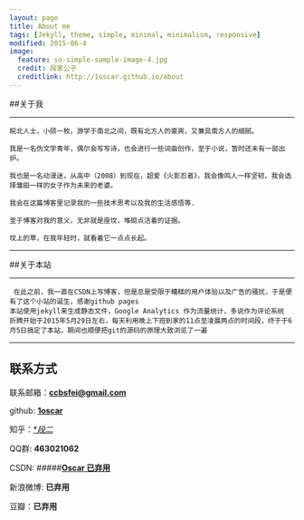 ```yaml
---
layout: page
title: About me
tags: [Jekyll, theme, simple, minimal, minimalism, responsive]
modified: 2015-06-4
image:
  feature: so-simple-sample-image-4.jpg
  credit: 段家公子
  creditlink: http://1oscar.github.io/about
---
```


##关于我

------

```
皖北人士，小硕一枚，游学于南北之间，既有北方人的豪爽，又兼具南方人的细腻。

我是一名伪文学青年，偶尔会写写诗，也会进行一些词曲创作，至于小说，暂时还未有一部出炉。

我也是一名动漫迷，从高中（2008）到现在，超爱《火影忍者》，我会像鸣人一样坚韧，我会选择雏田一样的女子作为未来的老婆。

我会在这篇博客里记录我的一些技术思考以及我的生活感悟等.

至于博客对我的意义，无非就是座坟，堆砌点活着的证据。

坟上的草，在我年轻时，就看着它一点点长起。
```

----

##关于本站

---

```
 在此之前，我一直在CSDN上写博客，但是总是受限于糟糕的用户体验以及广告的骚扰，于是便有了这个小站的诞生，感谢github pages 
本站使用jekyll来生成静态文件，Google Analytics 作为流量统计，多说作为评论系统 
折腾开始于2015年5月29日左右，每天利用晚上下班到家的11点至凌晨两点的时间段，终于于6月5日搞定了本站，期间也顺便把git的源码的原理大致浏览了一遍 
```

-----

## 联系方式

联系邮箱：**ccbsfei@gmail.com**

github: [**1oscar**](http://1oscar.github.io/)

知乎：[**段二*](http://www.zhihu.com/people/duan-er-48)

QQ群:  **463021062** 

CSDN: #####[**Oscar 已弃用**](http://blog.csdn.net/duankaifei) 

新浪微博: **已弃用**

豆瓣：**已弃用**




<script>
(function(i,s,o,g,r,a,m){i['GoogleAnalyticsObject']=r;i[r]=i[r]||function(){
 (i[r].q=i[r].q||[]).push(arguments)},i[r].l=1*new Date();a=s.createElement(o),
 m=s.getElementsByTagName(o)[0];a.async=1;a.src=g;m.parentNode.insertBefore(a,m)
 })(window,document,'script','//www.google-analytics.com/analytics.js','ga');

ga('create', 'UA-63681520-1', 'auto');
ga('send', 'pageview');

</script>

<script src="/js/tctip.min.js"></script>

